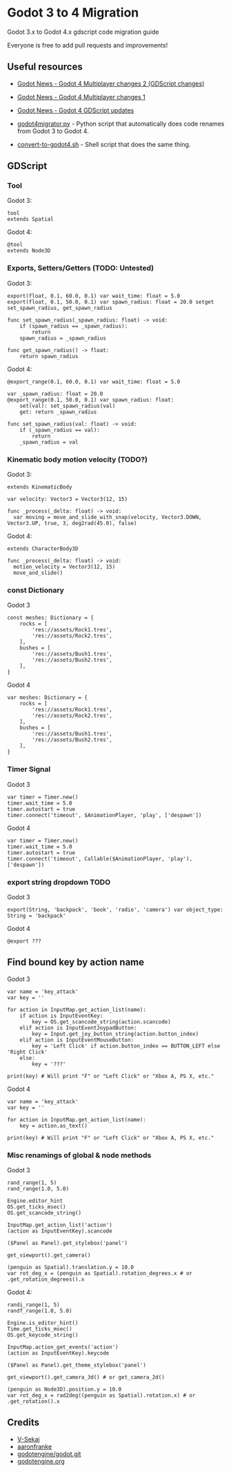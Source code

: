 # Godot 3 to 4 Migration

Godot 3.x to Godot 4.x gdscript code migration guide

Everyone is free to add pull requests and improvements!

## Useful resources

* [Godot News - Godot 4 Multiplayer changes 2 (GDScript changes)](https://godotengine.org/article/multiplayer-changes-godot-4-0-report-2)
* [Godot News - Godot 4 Multiplayer changes 1](https://godotengine.org/article/multiplayer-changes-godot-4-0-report-1)
* [Godot News - Godot 4 GDScript updates](https://godotengine.org/article/gdscript-progress-report-feature-complete-40)

* [godot4migrator.py](https://github.com/V-Sekai/gd3to4/blob/main/godot4migrator.py) - Python script that automatically does code renames from Godot 3 to Godot 4.
* [convert-to-godot4.sh](https://gist.github.com/aaronfranke/79b424226475d277d0035b7835b09c5f) - Shell script that does the same thing.

## GDScript

### Tool

Godot 3:
```gdscript
tool
extends Spatial
```

Godot 4:
```gdscript
@tool
extends Node3D
```

### Exports, Setters/Getters (TODO: Untested)

Godot 3:
```gdscript
export(float, 0.1, 60.0, 0.1) var wait_time: float = 5.0
export(float, 0.1, 50.0, 0.1) var spawn_radius: float = 20.0 setget set_spawn_radius, get_spawn_radius

func set_spawn_radius(_spawn_radius: float) -> void:
	if (spawn_radius == _spawn_radius):
		return
	spawn_radius = _spawn_radius

func get_spawn_radius() -> float:
	return spawn_radius
```

Godot 4:
```gdscript
@export_range(0.1, 60.0, 0.1) var wait_time: float = 5.0

var _spawn_radius: float = 20.0
@export_range(0.1, 50.0, 0.1) var spawn_radius: float:
	set(val): set_spawn_radius(val)
	get: return _spawn_radius

func set_spawn_radius(val: float) -> void:
	if (_spawn_radius == val):
		return
	_spawn_radius = val
```

### Kinematic body motion velocity (TODO?)

Godot 3:
```gdscript
extends KinematicBody

var velocity: Vector3 = Vector3(12, 15)

func _process(_delta: float) -> void:
  var moving = move_and_slide_with_snap(velocity, Vector3.DOWN, Vector3.UP, true, 3, deg2rad(45.0), false)
```

Godot 4:
```gdscript
extends CharacterBody3D

func _process(_delta: float) -> void:
  motion_velocity = Vector3(12, 15)
  move_and_slide()
```

### const Dictionary

Godot 3
```gdscript
const meshes: Dictionary = {
	rocks = [
		'res://assets/Rock1.tres',
		'res://assets/Rock2.tres',
	],
	bushes = [
		'res://assets/Bush1.tres',
		'res://assets/Bush2.tres',
	],
}
```

Godot 4
```gdscript
var meshes: Dictionary = {
	rocks = [
		'res://assets/Rock1.tres',
		'res://assets/Rock2.tres',
	],
	bushes = [
		'res://assets/Bush1.tres',
		'res://assets/Bush2.tres',
	],
}
```

### Timer Signal

Godot 3
```gdscript
var timer = Timer.new()
timer.wait_time = 5.0
timer.autostart = true
timer.connect('timeout', $AnimationPlayer, 'play', ['despawn'])
```

Godot 4
```gdscript
var timer = Timer.new()
timer.wait_time = 5.0
timer.autostart = true
timer.connect('timeout', Callable($AnimationPlayer, 'play'), ['despawn'])
```

### export string dropdown TODO

Godot 3
```gdscript
export(String, 'backpack', 'book', 'radio', 'camera') var object_type: String = 'backpack'
```

Godot 4
```gdscript
@export ???
```

## Find bound key by action name

Godot 3
```gdscript
var name = 'key_attack'
var key = ''

for action in InputMap.get_action_list(name):
	if action is InputEventKey:
		key = OS.get_scancode_string(action.scancode)
	elif action is InputEventJoypadButton:
		key = Input.get_joy_button_string(action.button_index)
	elif action is InputEventMouseButton:
		key = 'Left Click' if action.button_index == BUTTON_LEFT else 'Right Click'
	else:
		key = '???'

print(key) # Will print "F" or "Left Click" or "Xbox A, PS X, etc."
```

Godot 4
```gdscript
var name = 'key_attack'
var key = ''

for action in InputMap.get_action_list(name):
	key = action.as_text()

print(key) # Will print "F" or "Left Click" or "Xbox A, PS X, etc."
```

### Misc renamings of global & node methods

Godot 3
```gdscript
rand_range(1, 5)
rand_range(1.0, 5.0)

Engine.editor_hint
OS.get_ticks_msec()
OS.get_scancode_string()

InputMap.get_action_list('action')
(action as InputEventKey).scancode

($Panel as Panel).get_stylebox('panel')

get_viewport().get_camera()

(penguin as Spatial).translation.y = 10.0
var rot_deg_x = (penguin as Spatial).rotation_degrees.x # or .get_rotation_degrees().x

```

Godot 4:
```gdscript
randi_range(1, 5)
randf_range(1.0, 5.0)

Engine.is_editor_hint()
Time.get_ticks_msec()
OS.get_keycode_string()

InputMap.action_get_events('action')
(action as InputEventKey).keycode

($Panel as Panel).get_theme_stylebox('panel')

get_viewport().get_camera_3d() # or get_camera_2d()

(penguin as Node3D).position.y = 10.0
var rot_deg_x = rad2deg((penguin as Spatial).rotation.x) # or .get_rotation().x
```

## Credits

* [V-Sekai](https://github.com/V-Sekai)
* [aaronfranke](https://gist.github.com/aaronfranke)
* [godotengine/godot.git](https://github.com/godotengine/godot)
* [godotengine.org](https://godotengine.org)
